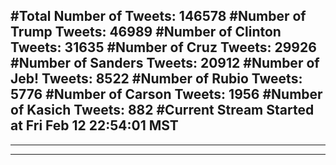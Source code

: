 #Total Number of Tweets: 146578 
#Number of Trump Tweets: 46989
#Number of Clinton Tweets: 31635
#Number of Cruz Tweets: 29926
#Number of Sanders Tweets: 20912
#Number of Jeb! Tweets: 8522
#Number of Rubio Tweets: 5776
#Number of Carson Tweets: 1956
#Number of Kasich Tweets: 882
#Current Stream Started at Fri Feb 12 22:54:01 MST
---
---
---
